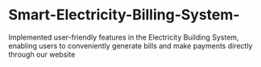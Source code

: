 # Smart-Electricity-Billing-System-
Implemented user-friendly features in the Electricity Building System, enabling users to conveniently generate bills and make payments directly through  our website

